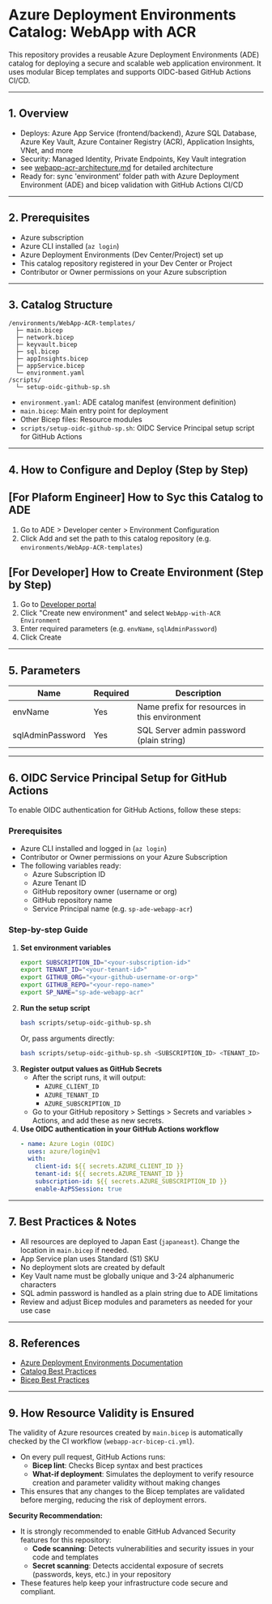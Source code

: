 # Azure Deployment Environments Catalog: WebApp with ACR

This repository provides a reusable Azure Deployment Environments (ADE) catalog for deploying a secure and scalable web application environment. It uses modular Bicep templates and supports OIDC-based GitHub Actions CI/CD.

---

## 1. Overview
- Deploys: Azure App Service (frontend/backend), Azure SQL Database, Azure Key Vault, Azure Container Registry (ACR), Application Insights, VNet, and more
- Security: Managed Identity, Private Endpoints, Key Vault integration
- see [webapp-acr-architecture.md](/webapp-acr-architecture.md) for detailed architecture
- Ready for: sync 'environment' folder path with Azure Deployment Environment (ADE) and bicep validation with GitHub Actions CI/CD

---

## 2. Prerequisites
- Azure subscription
- Azure CLI installed (`az login`)
- Azure Deployment Environments (Dev Center/Project) set up
- This catalog repository registered in your Dev Center or Project
- Contributor or Owner permissions on your Azure subscription

---

## 3. Catalog Structure

```
/environments/WebApp-ACR-templates/
  ├─ main.bicep
  ├─ network.bicep
  ├─ keyvault.bicep
  ├─ sql.bicep
  ├─ appInsights.bicep
  ├─ appService.bicep
  └─ environment.yaml
/scripts/
  └─ setup-oidc-github-sp.sh
```

- `environment.yaml`: ADE catalog manifest (environment definition)
- `main.bicep`: Main entry point for deployment
- Other Bicep files: Resource modules
- `scripts/setup-oidc-github-sp.sh`: OIDC Service Principal setup script for GitHub Actions

---

## 4. How to Configure and Deploy (Step by Step)

## [For Plaform Engineer] How to Syc this Catalog to ADE
1. Go to ADE > Developer center > Environment Configuration
2. Click Add and set the path to this catalog repository (e.g. `environments/WebApp-ACR-templates`)

## [For Developer] How to Create Environment (Step by Step)
1. Go to [Developer portal](https://devportal.microsoft.com/)
2. Click "Create new environment" and select `WebApp-with-ACR Environment`
3. Enter required parameters (e.g. `envName`, `sqlAdminPassword`)
4. Click Create

---

## 5. Parameters
| Name             | Required | Description                                      |
|------------------|----------|--------------------------------------------------|
| envName          | Yes      | Name prefix for resources in this environment    |
| sqlAdminPassword | Yes      | SQL Server admin password (plain string)         |

---

## 6. OIDC Service Principal Setup for GitHub Actions

To enable OIDC authentication for GitHub Actions, follow these steps:

### Prerequisites
- Azure CLI installed and logged in (`az login`)
- Contributor or Owner permissions on your Azure Subscription
- The following variables ready:
  - Azure Subscription ID
  - Azure Tenant ID
  - GitHub repository owner (username or org)
  - GitHub repository name
  - Service Principal name (e.g. `sp-ade-webapp-acr`)

### Step-by-step Guide

1. **Set environment variables**
   ```bash
   export SUBSCRIPTION_ID="<your-subscription-id>"
   export TENANT_ID="<your-tenant-id>"
   export GITHUB_ORG="<your-github-username-or-org>"
   export GITHUB_REPO="<your-repo-name>"
   export SP_NAME="sp-ade-webapp-acr"
   ```
2. **Run the setup script**
   ```bash
   bash scripts/setup-oidc-github-sp.sh
   ```
   Or, pass arguments directly:
   ```bash
   bash scripts/setup-oidc-github-sp.sh <SUBSCRIPTION_ID> <TENANT_ID> <GITHUB_ORG> <GITHUB_REPO> <SP_NAME>
   ```
3. **Register output values as GitHub Secrets**
   - After the script runs, it will output:
     - `AZURE_CLIENT_ID`
     - `AZURE_TENANT_ID`
     - `AZURE_SUBSCRIPTION_ID`
   - Go to your GitHub repository > Settings > Secrets and variables > Actions, and add these as new secrets.
4. **Use OIDC authentication in your GitHub Actions workflow**
   ```yaml
   - name: Azure Login (OIDC)
     uses: azure/login@v1
     with:
       client-id: ${{ secrets.AZURE_CLIENT_ID }}
       tenant-id: ${{ secrets.AZURE_TENANT_ID }}
       subscription-id: ${{ secrets.AZURE_SUBSCRIPTION_ID }}
       enable-AzPSSession: true
   ```

---

## 7. Best Practices & Notes
- All resources are deployed to Japan East (`japaneast`). Change the location in `main.bicep` if needed.
- App Service plan uses Standard (S1) SKU
- No deployment slots are created by default
- Key Vault name must be globally unique and 3-24 alphanumeric characters
- SQL admin password is handled as a plain string due to ADE limitations
- Review and adjust Bicep modules and parameters as needed for your use case

---

## 8. References
- [Azure Deployment Environments Documentation](https://learn.microsoft.com/en-us/azure/deployment-environments/)
- [Catalog Best Practices](https://learn.microsoft.com/en-us/azure/deployment-environments/best-practice-catalog-structure)
- [Bicep Best Practices](https://learn.microsoft.com/en-us/azure/azure-resource-manager/bicep/best-practices)

---

## 9. How Resource Validity is Ensured

The validity of Azure resources created by `main.bicep` is automatically checked by the CI workflow (`webapp-acr-bicep-ci.yml`).
- On every pull request, GitHub Actions runs:
  - **Bicep lint**: Checks Bicep syntax and best practices
  - **What-if deployment**: Simulates the deployment to verify resource creation and parameter validity without making changes
- This ensures that any changes to the Bicep templates are validated before merging, reducing the risk of deployment errors.

**Security Recommendation:**
- It is strongly recommended to enable GitHub Advanced Security features for this repository:
  - **Code scanning**: Detects vulnerabilities and security issues in your code and templates
  - **Secret scanning**: Detects accidental exposure of secrets (passwords, keys, etc.) in your repository
- These features help keep your infrastructure code secure and compliant.

